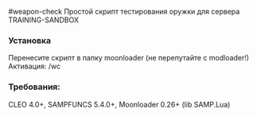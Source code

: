 #weapon-check
Простой скрипт тестирования оружки для сервера TRAINING-SANDBOX

### Установка
Перенесите скрипт в папку moonloader (не перепутайте с modloader!)
Активация: /wc

### Требования:
CLEO 4.0+, SAMPFUNCS 5.4.0+, Moonloader 0.26+ (lib SAMP.Lua)


